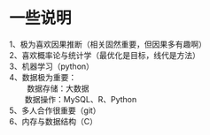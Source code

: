 # 一些说明

1、极为喜欢因果推断（相关固然重要，但因果多有趣啊）\
2、喜欢概率论与统计学（最优化是目标，线代是方法）\
3、机器学习（python）\
4、数据极为重要：\
       &ensp;&ensp;&ensp;&ensp; 数据存储：大数据\
       &ensp;&ensp;&ensp;&ensp;数据操作：MySQL、R、Python\
5、多人合作很重要（git）\
6、内存与数据结构（C）

